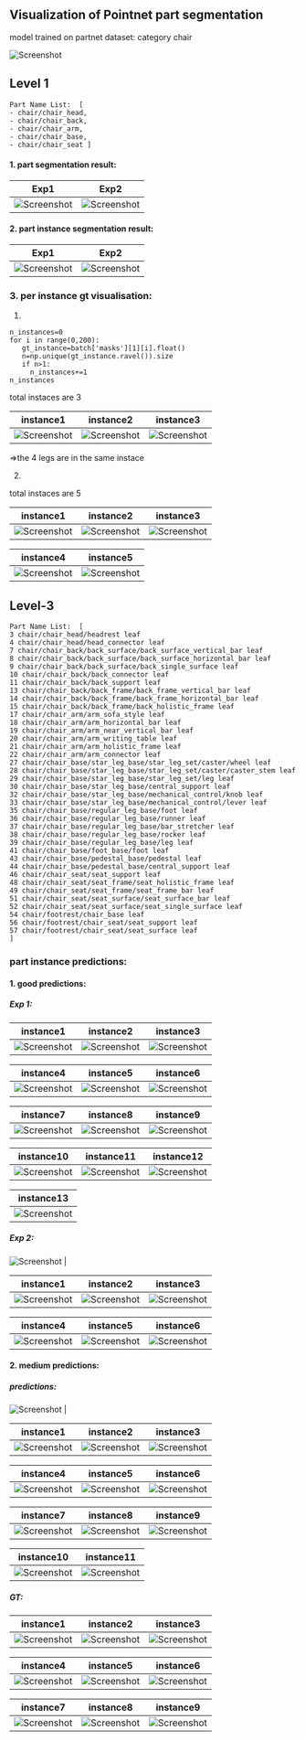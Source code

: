 ## Visualization of Pointnet part segmentation 

model trained on partnet dataset: category chair

![Screenshot](./photos/unnamed.jpg)

## Level 1 

```
Part Name List:  [
- chair/chair_head,
- chair/chair_back, 
- chair/chair_arm, 
- chair/chair_base,
- chair/chair_seat ]
```

#### 1. part segmentation result:

Exp1             | Exp2
:-------------------------:|:-------------------------:
![Screenshot](./photos/newplot43.png) |  ![Screenshot](./photos/newplot5.png)


#### 2. part instance segmentation result:

Exp1             | Exp2
:-------------------------:|:-------------------------:
![Screenshot](./photos/newplot41.png) |  ![Screenshot](./photos/newplot42.png) 

### 3. per instance gt visualisation:
1. 
```
n_instances=0
for i in range(0,200):
   gt_instance=batch['masks'][1][i].float()
   n=np.unique(gt_instance.ravel()).size
   if n>1:
     n_instances+=1
n_instances
```
total instaces are 3 


instance1             | instance2             | instance3 
:-------------------------:|:-------------------------:|:-------------------------:
![Screenshot](./photos/newplot52.png) |  ![Screenshot](./photos/newplot53.png)  |  ![Screenshot](./photos/newplot51.png) 

=>the 4 legs are in the same instace

2.

total instaces are 5

instance1             | instance2             | instance3 
:-------------------------:|:-------------------------:|:-------------------------:
![Screenshot](./photos/newplot61.png) |  ![Screenshot](./photos/newplot62.png)  |  ![Screenshot](./photos/newplot63.png) 

instance4             | instance5             
:-------------------------:|:-------------------------:
![Screenshot](./photos/newplot64.png) |  ![Screenshot](./photos/newplot65.png)  

## Level-3
```
Part Name List:  [
3 chair/chair_head/headrest leaf
4 chair/chair_head/head_connector leaf
7 chair/chair_back/back_surface/back_surface_vertical_bar leaf
8 chair/chair_back/back_surface/back_surface_horizontal_bar leaf
9 chair/chair_back/back_surface/back_single_surface leaf
10 chair/chair_back/back_connector leaf
11 chair/chair_back/back_support leaf
13 chair/chair_back/back_frame/back_frame_vertical_bar leaf
14 chair/chair_back/back_frame/back_frame_horizontal_bar leaf
15 chair/chair_back/back_frame/back_holistic_frame leaf
17 chair/chair_arm/arm_sofa_style leaf
18 chair/chair_arm/arm_horizontal_bar leaf
19 chair/chair_arm/arm_near_vertical_bar leaf
20 chair/chair_arm/arm_writing_table leaf
21 chair/chair_arm/arm_holistic_frame leaf
22 chair/chair_arm/arm_connector leaf
27 chair/chair_base/star_leg_base/star_leg_set/caster/wheel leaf
28 chair/chair_base/star_leg_base/star_leg_set/caster/caster_stem leaf
29 chair/chair_base/star_leg_base/star_leg_set/leg leaf
30 chair/chair_base/star_leg_base/central_support leaf
32 chair/chair_base/star_leg_base/mechanical_control/knob leaf
33 chair/chair_base/star_leg_base/mechanical_control/lever leaf
35 chair/chair_base/regular_leg_base/foot leaf
36 chair/chair_base/regular_leg_base/runner leaf
37 chair/chair_base/regular_leg_base/bar_stretcher leaf
38 chair/chair_base/regular_leg_base/rocker leaf
39 chair/chair_base/regular_leg_base/leg leaf
41 chair/chair_base/foot_base/foot leaf
43 chair/chair_base/pedestal_base/pedestal leaf
44 chair/chair_base/pedestal_base/central_support leaf
46 chair/chair_seat/seat_support leaf
48 chair/chair_seat/seat_frame/seat_holistic_frame leaf
49 chair/chair_seat/seat_frame/seat_frame_bar leaf
51 chair/chair_seat/seat_surface/seat_surface_bar leaf
52 chair/chair_seat/seat_surface/seat_single_surface leaf
54 chair/footrest/chair_base leaf
56 chair/footrest/chair_seat/seat_support leaf
57 chair/footrest/chair_seat/seat_surface leaf
]
```
### part instance predictions:

#### 1. good predictions:

##### Exp 1:
instance1             | instance2             | instance3 
:-------------------------:|:-------------------------:|:-------------------------:
![Screenshot](./photos/newplot(3).png) |  ![Screenshot](./photos/newplot(4).png)  |  ![Screenshot](./photos/newplot(5).png) 

instance4             | instance5              | instance6         
:-------------------------:|:-------------------------:|:-------------------------:
![Screenshot](./photos/newplot(6).png) |  ![Screenshot](./photos/newplot(7).png)  |   ![Screenshot](./photos/newplot(8).png)

instance7             | instance8              | instance9        
:-------------------------:|:-------------------------:|:-------------------------:
![Screenshot](./photos/newplot(9).png) |  ![Screenshot](./photos/newplot(10).png)  |   ![Screenshot](./photos/newplot(11).png)

instance10             | instance11              | instance12       
:-------------------------:|:-------------------------:|:-------------------------:
![Screenshot](./photos/newplot(12).png) |  ![Screenshot](./photos/newplot(13).png)  |   ![Screenshot](./photos/newplot(14).png)

instance13             |         
:-------------------------:|
![Screenshot](./photos/newplot(15).png) | 

##### Exp 2:

![Screenshot](./photos/newplot_28.png) | 

instance1             | instance2             | instance3 
:-------------------------:|:-------------------------:|:-------------------------:
![Screenshot](./photos/newplot_29.png) |  ![Screenshot](./photos/newplot_30.png)  |  ![Screenshot](./photos/newplot_31.png) 

instance4             | instance5              | instance6         
:-------------------------:|:-------------------------:|:-------------------------:
![Screenshot](./photos/newplot_32.png) |  ![Screenshot](./photos/newplot_33.png)  |   ![Screenshot](./photos/newplot_34.png)

#### 2. medium predictions:

##### predictions:

![Screenshot](./photos/newplot(35).png) | 

instance1             | instance2             | instance3 
:-------------------------:|:-------------------------:|:-------------------------:
![Screenshot](./photos/newplot(36).png) |  ![Screenshot](./photos/newplot(37).png)  |  ![Screenshot](./photos/newplot(38).png) 

instance4             | instance5              | instance6         
:-------------------------:|:-------------------------:|:-------------------------:
![Screenshot](./photos/newplot(39).png) |  ![Screenshot](./photos/newplot(40).png)  |   ![Screenshot](./photos/newplot(41).png)

instance7             | instance8              | instance9        
:-------------------------:|:-------------------------:|:-------------------------:
![Screenshot](./photos/newplot(42).png) |  ![Screenshot](./photos/newplot(43).png)  |   ![Screenshot](./photos/newplot(44).png)

instance10             | instance11    |                  
:-------------------------:|:-------------------------:|
![Screenshot](./photos/newplot(45).png) |  ![Screenshot](./photos/newplot(46).png)  | 


##### GT:

instance1             | instance2             | instance3 
:-------------------------:|:-------------------------:|:-------------------------:
![Screenshot](./photos/newplot(47).png) |  ![Screenshot](./photos/newplot(48).png)  |  ![Screenshot](./photos/newplot(49).png) 

instance4             | instance5              | instance6         
:-------------------------:|:-------------------------:|:-------------------------:
![Screenshot](./photos/newplot(50).png) |  ![Screenshot](./photos/newplot(51).png)  |   ![Screenshot](./photos/newplot(52).png)

instance7             | instance8              | instance9        
:-------------------------:|:-------------------------:|:-------------------------:
![Screenshot](./photos/newplot(53).png) |  ![Screenshot](./photos/newplot(54).png)  |   ![Screenshot](./photos/newplot(55).png)





